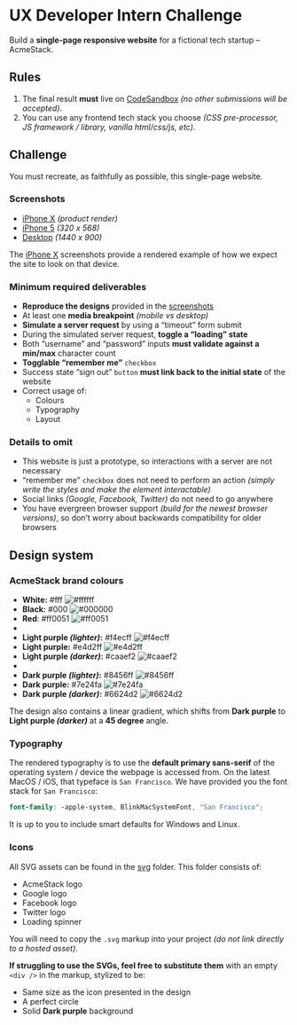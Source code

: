 # UX Developer Intern Challenge

Build a **single-page responsive website** for a fictional tech startup – AcmeStack.

## Rules

1. The final result **must** live on [CodeSandbox](https://codesandbox.io/) _(no other submissions will be accepted)_.
2. You can use any frontend tech stack you choose _(CSS pre-processor, JS framework / library, vanilla html/css/js, etc)_.

## Challenge

You must recreate, as faithfully as possible, this single-page website.

### Screenshots

- [iPhone X](screenshots/iphone-x) _(product render)_
- [iPhone 5](screenshots/iphone-5) _(320 x 568)_
- [Desktop](screenshots/desktop) _(1440 x 900)_

The [iPhone X](screenshots/iphone-x) screenshots provide a rendered example of how we expect the site to look on that device.

### Minimum required deliverables

- **Reproduce the designs** provided in the [screenshots](screenshots)
- At least one **media breakpoint** _(mobile vs desktop)_
- **Simulate a server request** by using a “timeout” form submit
- During the simulated server request, **toggle a “loading” state**
- Both “username” and “password” inputs **must validate against a min/max** character count
- **Togglable “remember me”** `checkbox`
- Success state “sign out” `button` **must link back to the initial state** of the website
- Correct usage of:
  - Colours
  - Typography
  - Layout

### Details to omit

- This website is just a prototype, so interactions with a server are not necessary
- “remember me” `checkbox` does not need to perform an action _(simply write the styles and make the element interactable)_
- Social links _(Google, Facebook, Twitter)_ do not need to go anywhere
- You have evergreen browser support _(build for the newest browser versions)_, so don’t worry about backwards compatibility for older browsers

## Design system

### AcmeStack brand colours

- **White:** #fff ![#ffffff](https://placehold.it/14/ffffff/000000?text=+)
- **Black:** #000 ![#000000](https://placehold.it/14/000000/000000?text=+)
- **Red**: #ff0051 ![#ff0051](https://placehold.it/14/ff0051/000000?text=+)
-
- **Light purple _(lighter)_:** #f4ecff ![#f4ecff](https://placehold.it/14/f4ecff/000000?text=+)
- **Light purple:** #e4d2ff ![#e4d2ff](https://placehold.it/14/e4d2ff/000000?text=+)
- **Light purple _(darker)_:** #caaef2 ![#caaef2](https://placehold.it/14/caaef2/000000?text=+)
-
- **Dark purple _(lighter)_:** #8456ff ![#8456ff](https://placehold.it/14/8456ff/000000?text=+)
- **Dark purple:** #7e24fa ![#7e24fa](https://placehold.it/14/7e24fa/000000?text=+)
- **Dark purple _(darker)_:** #6624d2 ![#6624d2](https://placehold.it/14/6624d2/000000?text=+)

The design also contains a linear gradient, which shifts from **Dark purple** to **Light purple _(darker)_** at a **45 degree** angle.

### Typography

The rendered typography is to use the **default primary sans-serif** of the operating system / device the webpage is accessed from. On the latest MacOS / iOS, that typeface is `San Francisco`. We have provided you the font stack for `San Francisco`:

```scss
font-family: -apple-system, BlinkMacSystemFont, "San Francisco";
```

It is up to you to include smart defaults for Windows and Linux.

### Icons

All SVG assets can be found in the [svg](svg) folder. This folder consists of:

- AcmeStack logo
- Google logo
- Facebook logo
- Twitter logo
- Loading spinner

You will need to copy the `.svg` markup into your project _(do not link directly to a hosted asset)_.

**If struggling to use the SVGs, feel free to substitute them** with an empty `<div />` in the markup, stylized to be:

- Same size as the icon presented in the design
- A perfect circle
- Solid **Dark purple** background


